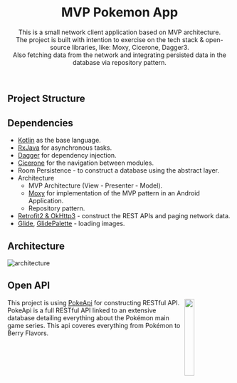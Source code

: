 <h1 align="center">MVP Pokemon App</h1>

<p align="center">  
This is a small network client application based on MVP architecture.
<br>The project is built with intention to exercise on the tech stack & open-source libraries, like: Moxy, Cicerone, Dagger3.
<br>Also fetching data from the network and integrating persisted data in the database via repository pattern.
</p>
</br>

## Project Structure
<p align="center">
<imgsrc="https://drive.google.com/uc?export=view&id=12KT_-bGHzJWDQ18MR4_7VTFerb-XRNlH" alt="App File Structure">
</p>

## Dependencies
- [Kotlin](https://kotlinlang.org/) as the base language.
- [RxJava](http://reactivex.io/) for asynchronous tasks.
- [Dagger](https://dagger.dev/) for dependency injection.
- [Cicerone](https://github.com/terrakok/Cicerone) for the navigation between modules.
- Room Persistence - to construct a database using the abstract layer.
- Architecture
  - MVP Architecture (View - Presenter - Model).
  - [Moxy](https://github.com/moxy-community/Moxy) for implementation of the MVP pattern in an Android Application.
  - Repository pattern.
- [Retrofit2 & OkHttp3](https://github.com/square/retrofit) - construct the REST APIs and paging network data.
- [Glide](https://github.com/bumptech/glide), [GlidePalette](https://github.com/florent37/GlidePalette) - loading images.

## Architecture
![architecture](https://miro.medium.com/max/1024/0*4E8U5YuG22bLp4h8.)

## Open API

<img src="https://user-images.githubusercontent.com/24237865/83422649-d1b1d980-a464-11ea-8c91-a24fdf89cd6b.png" align="right" width="21%"/>

This project is using [PokeApi](https://pokeapi.co/) for constructing RESTful API. 
PokeApi is a full RESTful API linked to an extensive database detailing everything about the Pokémon main game series.
This api coveres everything from Pokémon to Berry Flavors.
